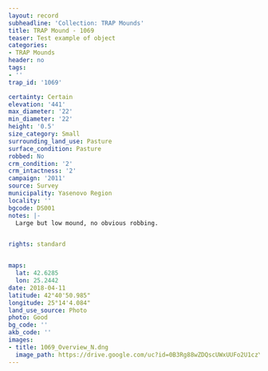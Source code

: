 ```yaml
---
layout: record
subheadline: 'Collection: TRAP Mounds'
title: TRAP Mound - 1069
teaser: Test example of object
categories:
- TRAP Mounds
header: no
tags:
- ''
trap_id: '1069'

certainty: Certain
elevation: '441'
max_diameter: '22'
min_diameter: '22'
height: '0.5'
size_category: Small
surrounding_land_use: Pasture
surface_condition: Pasture
robbed: No
crm_condition: '2'
crm_intactness: '2'
campaign: '2011'
source: Survey
municipality: Yasenovo Region
locality: ''
bgcode: DS001
notes: |-
  Large but low mound, no obvious robbing.


rights: standard


maps:
  lat: 42.6285
  lon: 25.2442
date: 2018-04-11
latitude: 42°40'50.985"
longitude: 25°14'4.084"
land_use_source: Photo
photo: Good
bg_code: ''
akb_code: ''
images:
- title: 1069_Overview_N.dng
  image_path: https://drive.google.com/uc?id=0B3Rg88wZDQscUWxUUFo2U1czY1U
---
```

